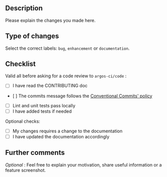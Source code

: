 ## Description

Please explain the changes you made here.

## Type of changes

Select the correct labels: `bug`, `enhancement` or `documentation`.

## Checklist

Valid all before asking for a code review to `argos-ci/code` :

- [ ] I have read the CONTRIBUTING doc
- [ ] The commits message follows the [Conventional Commits' policy](https://www.conventionalcommits.org/)
- [ ] Lint and unit tests pass locally
- [ ] I have added tests if needed

Optional checks:

- [ ] My changes requires a change to the documentation
- [ ] I have updated the documentation accordingly

## Further comments

*Optional* : Feel free to explain your motivation, share useful information or a feature screenshot.
